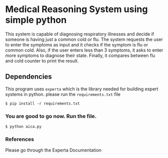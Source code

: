 # Medical Reasoning System using simple python

This system is capable of diagnosing respiratory illnesses and decide if someone is having just a common cold or flu. 
The system requests the user to enter the symptoms as input and it checks if the symptom is flu or common cold.
Also, if the user enters less than 3 symptoms, it asks to enter more symptoms to diagnose their state. Finally, it compares between flu and cold counter to print the result.  

## Dependencies
This program uses `experta` which is the library needed for building expert systems in python.
please run the `requirements.txt` file

    $ pip install -r requirements.txt


### You are good to go now. Run the file.

    $ python aica.py

### References 

Please go through the Experta Documentation